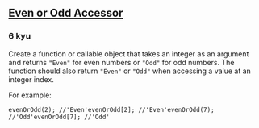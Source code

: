 <h2><a href=https://www.codewars.com/kata/6656a4687f3e4eb5fb520817/train/javascript target="_blank">Even or Odd Accessor</a></h2><h3>6 kyu</h3><p>Create a function or callable object that takes an integer as an argument and returns <code>"Even"</code> for even numbers or <code>"Odd"</code> for odd numbers. The function should also return <code>"Even"</code> or <code>"Odd"</code> when accessing a value at an integer index. </p><p>For example:</p><pre><code>evenOrOdd(2); //'Even'evenOrOdd[2]; //'Even'evenOrOdd(7); //'Odd'evenOrOdd[7]; //'Odd'</code></pre>